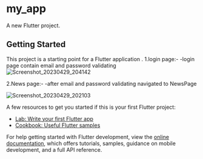 # my_app

A new Flutter project.

## Getting Started

This project is a starting point for a Flutter application .
1.login page:-
-login page contain email and password validating
![Screenshot_20230429_204142](https://user-images.githubusercontent.com/97439056/235310171-8bdda8e9-fabd-4f64-9b48-daad445068c6.png)

2.News page:-
-after email and password validating navigated to NewsPage

![Screenshot_20230429_202103](https://user-images.githubusercontent.com/97439056/235310365-d8f46651-562b-4665-ad1f-93fa56f3c313.png)



A few resources to get you started if this is your first Flutter project:

- [Lab: Write your first Flutter app](https://docs.flutter.dev/get-started/codelab)
- [Cookbook: Useful Flutter samples](https://docs.flutter.dev/cookbook)

For help getting started with Flutter development, view the
[online documentation](https://docs.flutter.dev/), which offers tutorials,
samples, guidance on mobile development, and a full API reference.



